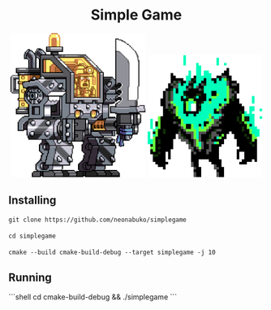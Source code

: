 <div align="center">
    <h1>Simple Game</h1>
    <img src="icon/player.png" alt="player" width="266" height="283.5">
    <img src="icon/enemy.png" alt="enemy" width="225.5" height="240.5">
</div>

<div>
    <h2>Installing</h2>

```shell
git clone https://github.com/neonabuko/simplegame

cd simplegame

cmake --build cmake-build-debug --target simplegame -j 10
```
<h2>Running</h2>
```shell
cd cmake-build-debug && ./simplegame
```
</div>
